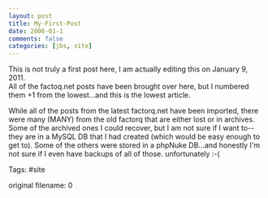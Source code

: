 ```yaml
---
layout: post
title: My-First-Post
date: 2006-01-1
comments: false
categories: [jbs, site]
---
```


This is not truly a first post here, I am actually editing this on January 9, 2011.  
All of the factoq.net posts have been brought over here, but I numbered them +1 from the lowest...and this is the lowest article.

While all of the posts from the latest factorq.net have been imported, there were many (MANY) from the old factorq that are either lost or in archives.  Some of the archived ones I could recover, but I am not sure if I want to--they are in a MySQL DB that I had created (which would be easy enough to get to).
Some of the others were stored in a phpNuke DB...and honestly I'm not sure if I even have backups of all of those. unfortunately :-(


Tags: #site

 original filename: 0